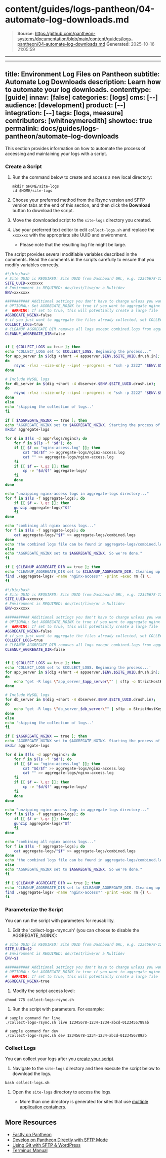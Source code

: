 # content/guides/logs-pantheon/04-automate-log-downloads.md

> **Source**: https://github.com/pantheon-systems/documentation/blob/main/content/guides/logs-pantheon/04-automate-log-downloads.md
> **Generated**: 2025-10-16 21:05:59

---

---
title: Environment Log Files on Pantheon
subtitle: Automate Log Downloads
description: Learn how to automate your log downloads.
contenttype: [guide]
innav: [false]
categories: [logs]
cms: [--]
audience: [development]
product: [--]
integration: [--]
tags: [logs, measure]
contributors: [whitneymeredith]
showtoc: true
permalink: docs/guides/logs-pantheon/automate-log-downloads
---

This section provides information on how to automate the process of accessing and maintaining your logs with a script.

### Create a Script

1. Run the command below to create and access a new local directory:

    ```bash{promptUser: user}
    mkdir $HOME/site-logs
    cd $HOME/site-logs
    ```

1. Choose your preferred method from the Rsync version and SFTP version tabs at the end of this section, and then click the **Download** button to download the script. 

1. Move the downloaded script to the `site-logs` directory you created.

1. Use your preferred text editor to edit `collect-logs.sh` and replace the `xxxxxxx` with the appropriate site UUID and environment.

    - Please note that the resulting log file might be large.

<Alert title="Note"  type="info" >

The script provides several modifiable variables described in the comments.
Read the comments in the scripts carefully to ensure that you modify variables correctly.

</Alert>

  <TabList>

  <Tab title="Rsync version" id="rsync-ver" active={true}>

  <Download file="collect-logs-rsync.sh" />

  ```bash
  #!/bin/bash
  # Site UUID is REQUIRED: Site UUID from Dashboard URL, e.g. 12345678-1234-1234-abcd-0123456789ab
  SITE_UUID=xxxxxxx
  # Environment is REQUIRED: dev/test/live/or a Multidev
  ENV=xxxxxxx

  ########### Additional settings you don't have to change unless you want to ###########
  # OPTIONAL: Set AGGREGATE_NGINX to true if you want to aggregate nginx logs.
  #  WARNING: If set to true, this will potentially create a large file
  AGGREGATE_NGINX=false
  # if you just want to aggregate the files already collected, set COLLECT_LOGS to FALSE
  COLLECT_LOGS=true
  # CLEANUP_AGGREGATE_DIR removes all logs except combined.logs from aggregate-logs directory.
  CLEANUP_AGGREGATE_DIR=false


  if [ $COLLECT_LOGS == true ]; then
  echo "COLLECT_LOGS set to $COLLECT_LOGS. Beginning the process..."
  for app_server in $(dig +short -4 appserver.$ENV.$SITE_UUID.drush.in);
  do
      rsync -rlvz --size-only --ipv4 --progress -e "ssh -p 2222" "$ENV.$SITE_UUID@$app_server:logs" "app_server_$app_server"
  done

  # Include MySQL logs
  for db_server in $(dig +short -4 dbserver.$ENV.$SITE_UUID.drush.in);
  do
      rsync -rlvz --size-only --ipv4 --progress -e "ssh -p 2222" "$ENV.$SITE_UUID@$db_server:logs" "db_server_$db_server"
  done
  else
  echo 'skipping the collection of logs..'
  fi

  if [ $AGGREGATE_NGINX == true ]; then
  echo "AGGREGATE_NGINX set to $AGGREGATE_NGINX. Starting the process of combining nginx-access logs..."
  mkdir aggregate-logs

  for d in $(ls -d app*/logs/nginx); do
      for f in $(ls -f "$d"); do
      if [[ $f == "nginx-access.log" ]]; then
          cat "$d/$f" >> aggregate-logs/nginx-access.log
          cat "" >> aggregate-logs/nginx-access.log
      fi
      if [[ $f =~ \.gz ]]; then
          cp -v "$d/$f" aggregate-logs/
      fi
      done
  done

  echo "unzipping nginx-access logs in aggregate-logs directory..."
  for f in $(ls -f aggregate-logs); do
      if [[ $f =~ \.gz ]]; then
      gunzip aggregate-logs/"$f"
      fi
  done

  echo "combining all nginx access logs..."
  for f in $(ls -f aggregate-logs); do
      cat aggregate-logs/"$f" >> aggregate-logs/combined.logs
  done
  echo 'the combined logs file can be found in aggregate-logs/combined.logs'
  else
  echo "AGGREGATE_NGINX set to $AGGREGATE_NGINX. So we're done."
  fi

  if [ $CLEANUP_AGGREGATE_DIR == true ]; then
  echo "CLEANUP_AGGREGATE_DIR set to $CLEANUP_AGGREGATE_DIR. Cleaning up the aggregate-logs directory"
  find ./aggregate-logs/ -name 'nginx-access*' -print -exec rm {} \;
  fi  
  ```

  </Tab>

  <Tab title="SFTP version" id="sftp-ver">
  
  <Download file="collect-logs-sftp.sh" />

  ```bash
  #!/bin/bash
  # Site UUID is REQUIRED: Site UUID from Dashboard URL, e.g. 12345678-1234-1234-abcd-0123456789ab
  SITE_UUID=xxxxxxx
  # Environment is REQUIRED: dev/test/live/or a Multidev
  ENV=xxxxxxx

  ########### Additional settings you don't have to change unless you want to ###########
  # OPTIONAL: Set AGGREGATE_NGINX to true if you want to aggregate nginx logs.
  #  WARNING: If set to true, this will potentially create a large file
  AGGREGATE_NGINX=false
  # if you just want to aggregate the files already collected, set COLLECT_LOGS to FALSE
  COLLECT_LOGS=true
  # CLEANUP_AGGREGATE_DIR removes all logs except combined.logs from aggregate-logs directory.
  CLEANUP_AGGREGATE_DIR=false


  if [ $COLLECT_LOGS == true ]; then
  echo 'COLLECT_LOGS set to $COLLECT_LOGS. Beginning the process...'
  for app_server in $(dig +short -4 appserver.$ENV.$SITE_UUID.drush.in);
  do
      echo "get -R logs \"app_server_$app_server\"" | sftp -o StrictHostKeyChecking=no -o Port=2222 "$ENV.$SITE_UUID@$app_server"
  done

  # Include MySQL logs
  for db_server in $(dig +short -4 dbserver.$ENV.$SITE_UUID.drush.in);
  do
      echo "get -R logs \"db_server_$db_server\"" | sftp -o StrictHostKeyChecking=no -o Port=2222 "$ENV.$SITE_UUID@$db_server"
  done
  else
  echo 'skipping the collection of logs..'
  fi

  if [ $AGGREGATE_NGINX == true ]; then
  echo 'AGGREGATE_NGINX set to $AGGREGATE_NGINX. Starting the process of combining nginx-access logs...'
  mkdir aggregate-logs

  for d in $(ls -d app*/nginx); do
      for f in $(ls -f "$d"); do
      if [[ $f == "nginx-access.log" ]]; then
          cat "$d/$f" >> aggregate-logs/nginx-access.log
          cat "" >> aggregate-logs/nginx-access.log
      fi
      if [[ $f =~ \.gz ]]; then
          cp -v "$d/$f" aggregate-logs/
      fi
      done
  done

  echo "unzipping nginx-access logs in aggregate-logs directory..."
  for f in $(ls -f aggregate-logs); do
      if [[ $f =~ \.gz ]]; then
      gunzip aggregate-logs/"$f"
      fi
  done

  echo "combining all nginx access logs..."
  for f in $(ls -f aggregate-logs); do
      cat aggregate-logs/"$f" >> aggregate-logs/combined.logs
  done
  echo 'the combined logs file can be found in aggregate-logs/combined.logs'
  else
  echo "AGGREGATE_NGINX set to $AGGREGATE_NGINX. So we're done."
  fi

  if [ $CLEANUP_AGGREGATE_DIR == true ]; then
  echo 'CLEANUP_AGGREGATE_DIR set to $CLEANUP_AGGREGATE_DIR. Cleaning up the aggregate-logs directory'
  find ./aggregate-logs/ -name 'nginx-access*' -print -exec rm {} \;
  fi
  ```

  </Tab>

  </TabList>

### Parameterize the Script

You can run the script with parameters for reusability.

1. Edit the 'collect-logs-rsync.sh' (you can choose to disable the AGGREGATE_NGINX):
  
  ```bash
  # Site UUID is REQUIRED: Site UUID from Dashboard URL, e.g. 12345678-1234-1234-abcd-0123456789ab
  SITE_UUID=$2
  # Environment is REQUIRED: dev/test/live/or a Multidev
  ENV=$1

  ########### Additional settings you don't have to change unless you want to ###########
  # OPTIONAL: Set AGGREGATE_NGINX to true if you want to aggregate nginx logs.
  #  WARNING: If set to true, this will potentially create a large file
  AGGREGATE_NGINX=true
  ```
  
1. Modify the script access level:
  
  ```bash{promptUser:user}
  chmod 775 collect-logs-rsync.sh
  ```
  
1. Run the script with parameters. For example:
  
  ```bash{promptUser:user}
  # sample command for live
  ./collect-logs-rsync.sh live 12345678-1234-1234-abcd-0123456789ab
  
  # sample command for dev
  ./collect-logs-rsync.sh dev 12345678-1234-1234-abcd-0123456789ab
  ```

### Collect Logs

You can collect your logs after you [create your script](/guides/logs-pantheon/automate-log-downloads#create-a-script).

1. Navigate to the `site-logs` directory and then execute the script below to download the logs.

  ```bash{promptUser:user}
  bash collect-logs.sh
  ```

1. Open the `site-logs` directory to access the logs.

    - More than one directory is generated for sites that use [multiple application containers](/application-containers#multiple-application-containers).

## More Resources

- [Fastly on Pantheon](/guides/fastly-pantheon)
- [Develop on Pantheon Directly with SFTP Mode](/guides/sftp)
- [Using Git with SFTP & WordPress](/guides/wordpress-git/)
- [Terminus Manual](/terminus)
